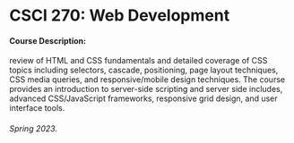 # CSCI 270: Web Development

#### Course Description: 
review of HTML and CSS fundamentals and detailed coverage of CSS topics including selectors, cascade, positioning, page layout techniques, CSS media queries, and responsive/mobile design techniques. The course provides an introduction to server-side scripting and server side includes, advanced CSS/JavaScript frameworks, responsive grid design, and user interface tools.

#### 

###### Spring 2023. 
